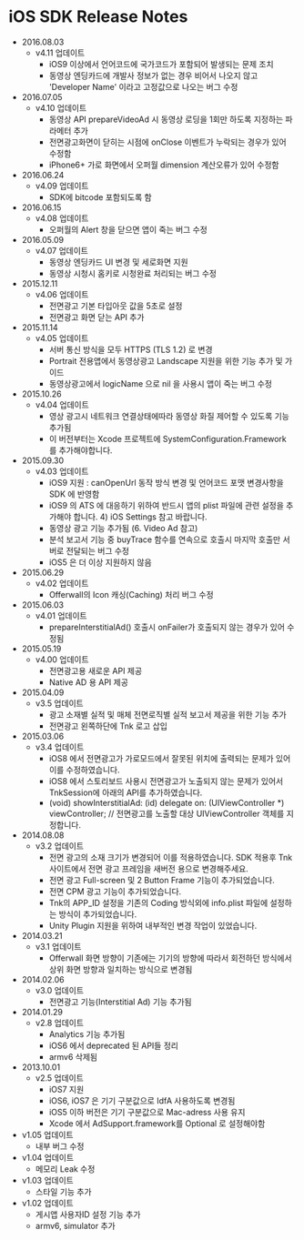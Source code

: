 # iOS SDK Release Notes

- 2016.08.03
  - v4.11 업데이트
    - iOS9 이상에서 언어코드에 국가코드가 포함되어 발생되는 문제 조치
    - 동영상 엔딩카드에 개발사 정보가 없는 경우 비어서 나오지 않고 'Developer Name' 이라고 고정값으로 나오는 버그 수정
- 2016.07.05
  - v4.10 업데이트
    - 동영상 API prepareVideoAd 시 동영상 로딩을 1회만 하도록 지정하는 파라메터 추가
    - 전면광고화면이 닫히는 시점에 onClose 이벤트가 누락되는 경우가 있어 수정함
    - iPhone6+ 가로 화면에서 오퍼월 dimension 계산오류가 있어 수정함
- 2016.06.24
  - v4.09 업데이트
    - SDK에 bitcode 포함되도록 함
- 2016.06.15
  - v4.08 업데이트
    - 오퍼월의 Alert 창을 닫으면 앱이 죽는 버그 수정
- 2016.05.09
  - v4.07 업데이트
    - 동영상 엔딩카드 UI 변경 및 세로화면 지원
    - 동영상 시청시 홈키로 시청완료 처리되는 버그 수정
- 2015.12.11
  - v4.06 업데이트
    - 전면광고 기본 타입아웃 값을 5초로 설정
    - 전면광고 화면 닫는 API 추가
- 2015.11.14
  - v4.05 업데이트
    - 서버 통신 방식을 모두 HTTPS (TLS 1.2) 로 변경
    - Portrait 전용앱에서 동영상광고 Landscape 지원을 위한 기능 추가 및 가이드
    - 동영상광고에서 logicName 으로 nil 을 사용시 앱이 죽는 버그 수정
- 2015.10.26
  - v4.04 업데이트
    - 영상 광고시 네트워크 연결상태에따라 동영상 화질 제어할 수 있도록 기능추가됨
    - 이 버전부터는 Xcode 프로젝트에 SystemConfiguration.Framework 를 추가해야합니다.
- 2015.09.30
  - v4.03 업데이트
    - iOS9 지원 : canOpenUrl 동작 방식 변경 및 언어코드 포맷 변경사항을 SDK 에 반영함
    - iOS9 의 ATS 에 대응하기 위하여 반드시 앱의 plist 파일에 관련 설정을 추가해야 합니다. 4) iOS Settings 참고 바랍니다.
    - 동영상 광고 기능 추가됨 (6. Video Ad 참고)
    - 분석 보고서 기능 중 buyTrace 함수를 연속으로 호출시 마지막 호출만 서버로 전달되는 버그 수정
    - iOS5 은 더 이상 지원하지 않음
- 2015.06.29
  - v4.02 업데이트
    - Offerwall의 Icon 캐싱(Caching) 처리 버그 수정
- 2015.06.03
  - v4.01 업데이트
    - prepareInterstitialAd() 호출시 onFailer가 호출되지 않는 경우가 있어 수정됨
- 2015.05.19
  - v4.00 업데이트
    - 전면광고용 새로운 API 제공
    - Native AD 용 API 제공 
- 2015.04.09
  - v3.5 업데이트
    - 광고 소재별 실적 및 매체 전면로직별 실적 보고서 제공을 위한 기능 추가
    - 전면광고 왼쪽하단에 Tnk 로고 삽입
- 2015.03.06
  - v3.4 업데이트
    - iOS8 에서 전면광고가 가로모드에서 잘못된 위치에 출력되는 문제가 있어 이를 수정하였습니다.
    - iOS8 에서 스토리보드 사용시 전면광고가 노출되지 않는 문제가 있어서 TnkSession에 아래의 API를 추가하였습니다.
    - (void) showInterstitialAd: (id<TnkAdViewDelegate>) delegate on: (UIViewController *) viewController; // 전면광고를 노출할 대상 UIViewController 객체를 지정합니다.
- 2014.08.08
  - v3.2 업데이트
    - 전면 광고의 소재 크기가 변경되어 이를 적용하였습니다. SDK 적용후 Tnk 사이트에서 전면 광고 프레임을 새버전 용으로 변경해주세요.
    - 전면 광고 Full-screen 및 2 Button Frame 기능이 추가되었습니다.
    - 전면 CPM 광고 기능이 추가되었습니다.
    - Tnk의 APP_ID 설정을 기존의 Coding 방식외에 info.plist 파일에 설정하는 방식이 추가되었습니다.
    - Unity Plugin 지원을 위하여 내부적인 변경 작업이 있었습니다.
- 2014.03.21
  - v3.1 업데이트
    - Offerwall 화면 방향이 기존에는 기기의 방향에 따라서 회전하던 방식에서 상위 화면 방향과 일치하는 방식으로 변경됨
- 2014.02.06
  - v3.0 업데이트
    - 전면광고 기능(Interstitial Ad) 기능 추가됨
- 2014.01.29
  - v2.8 업데이트
    - Analytics 기능 추가됨
    - iOS6 에서 deprecated 된 API들 정리
    - armv6 삭제됨
- 2013.10.01
  - v2.5 업데이트
    - iOS7 지원
    - iOS6, iOS7 은 기기 구분값으로 IdfA 사용하도록 변경됨
    - iOS5 이하 버전은 기기 구분값으로 Mac-adress 사용 유지
    - Xcode 에서 AdSupport.framework를 Optional 로 설정해야함
- v1.05 업데이트
  - 내부 버그 수정
- v1.04 업데이트
  - 메모리 Leak 수정
- v1.03 업데이트
  - 스타일 기능 추가
- v1.02 업데이트
  - 게시앱 사용자ID 설정 기능 추가
  - armv6, simulator 추가